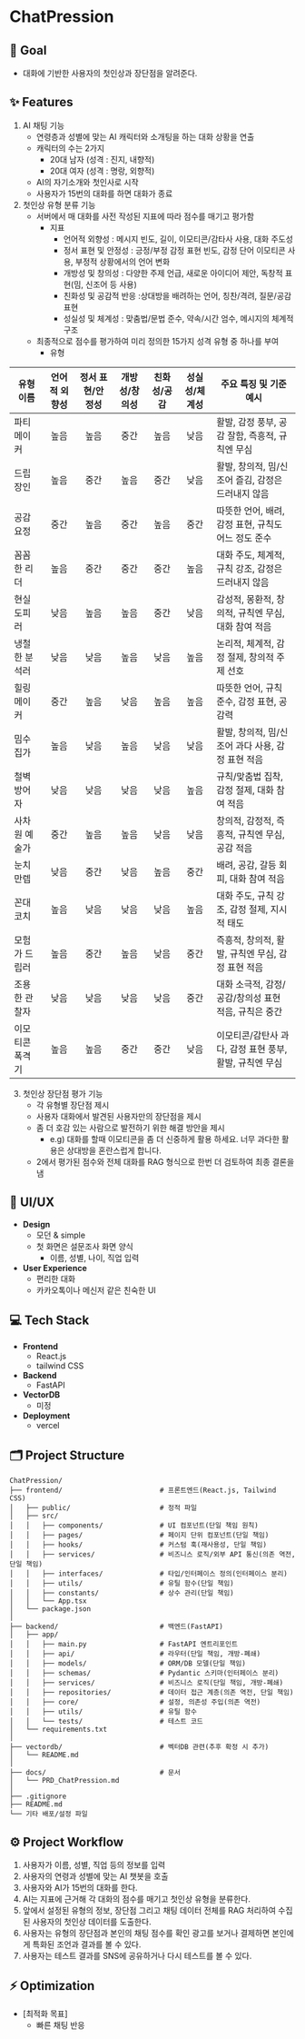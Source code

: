 # ChatPression

## 🎯 Goal

- 대화에 기반한 사용자의 첫인상과 장단점을 알려준다.

## ✨ Features

1.  AI 채팅 기능
    - 연령층과 성별에 맞는 AI 캐릭터와 소개팅을 하는 대화 상황을 연출
    - 캐릭터의 수는 2가지
      - 20대 남자 (성격 : 진지, 내향적)
      - 20대 여자 (성격 : 명랑, 외향적)
    - AI의 자기소개와 첫인사로 시작
    - 사용자가 15번의 대화를 하면 대화가 종료
2.  첫인상 유형 분류 기능
    - 서버에서 매 대화를 사전 작성된 지표에 따라 점수를 매기고 평가함
      - 지표
        - 언어적 외향성 : 메시지 빈도, 길이, 이모티콘/감타사 사용, 대화 주도성
        - 정서 표현 및 안정성 : 긍정/부정 감정 표현 빈도, 감정 단어 이모티콘 사용, 부정적 상황에서의 언어 변화
        - 개방성 및 창의성 : 다양한 주제 언급, 새로운 아이디어 제안, 독창적 표현(밈, 신조어 등 사용)
        - 친화성 및 공감적 반응 :상대방을 배려하는 언어, 칭찬/격려, 질문/공감 표현
        - 성실성 및 체계성 : 맞춤법/문법 준수, 약속/시간 엄수, 메시지의 체계적 구조
    - 최종적으로 점수를 평가하여 미리 정의한 15가지 성격 유형 중 하나를 부여
      - 유형

| 유형 이름       | 언어적 외향성 | 정서 표현/안정성 | 개방성/창의성 | 친화성/공감 | 성실성/체계성 | 주요 특징 및 기준 예시                                  |
| --------------- | :-----------: | :--------------: | :-----------: | :---------: | :-----------: | ------------------------------------------------------- |
| 파티메이커      |     높음      |       높음       |     중간      |    높음     |     낮음      | 활발, 감정 풍부, 공감 잘함, 즉흥적, 규칙엔 무심         |
| 드립장인        |     높음      |       중간       |     높음      |    중간     |     낮음      | 활발, 창의적, 밈/신조어 즐김, 감정은 드러내지 않음      |
| 공감요정        |     중간      |       높음       |     중간      |    높음     |     중간      | 따뜻한 언어, 배려, 감정 표현, 규칙도 어느 정도 준수     |
| 꼼꼼한 리더     |     높음      |       중간       |     중간      |    중간     |     높음      | 대화 주도, 체계적, 규칙 강조, 감정은 드러내지 않음      |
| 현실도피러      |     낮음      |       높음       |     높음      |    중간     |     낮음      | 감성적, 몽환적, 창의적, 규칙엔 무심, 대화 참여 적음     |
| 냉철한 분석러   |     낮음      |       낮음       |     높음      |    낮음     |     높음      | 논리적, 체계적, 감정 절제, 창의적 주제 선호             |
| 힐링메이커      |     중간      |       높음       |     낮음      |    높음     |     높음      | 따뜻한 언어, 규칙 준수, 감정 표현, 공감력               |
| 밈수집가        |     높음      |       낮음       |     높음      |    낮음     |     낮음      | 활발, 창의적, 밈/신조어 과다 사용, 감정 표현 적음       |
| 철벽방어자      |     낮음      |       낮음       |     낮음      |    낮음     |     높음      | 규칙/맞춤법 집착, 감정 절제, 대화 참여 적음             |
| 사차원 예술가   |     중간      |       높음       |     높음      |    낮음     |     낮음      | 창의적, 감정적, 즉흥적, 규칙엔 무심, 공감 적음          |
| 눈치만렙        |     낮음      |       중간       |     낮음      |    높음     |     중간      | 배려, 공감, 갈등 회피, 대화 참여 적음                   |
| 꼰대 코치       |     높음      |       낮음       |     낮음      |    낮음     |     높음      | 대화 주도, 규칙 강조, 감정 절제, 지시적 태도            |
| 모험가 드립러   |     높음      |       중간       |     높음      |    낮음     |     중간      | 즉흥적, 창의적, 활발, 규칙엔 무심, 감정 표현 적음       |
| 조용한 관찰자   |     낮음      |       낮음       |     낮음      |    낮음     |     중간      | 대화 소극적, 감정/공감/창의성 표현 적음, 규칙은 중간    |
| 이모티콘 폭격기 |     높음      |       높음       |     중간      |    중간     |     낮음      | 이모티콘/감탄사 과다, 감정 표현 풍부, 활발, 규칙엔 무심 |

3.  첫인상 장단점 평가 기능
    - 각 유형별 장단점 제시
    - 사용자 대화에서 발견된 사용자만의 장단점을 제시
    - 좀 더 호감 있는 사람으로 발전하기 위한 해결 방안을 제시
      - e.g) 대화를 할때 이모티콘을 좀 더 신중하게 활용 하세요. 너무 과다한 활용은 상대방을 혼란스럽게 합니다.
    - 2에서 평가된 점수와 전체 대화를 RAG 형식으로 한번 더 검토하여 최종 결론을 냄

## 🎨 UI/UX

- **Design**
  - 모던 & simple
  - 첫 화면은 설문조사 화면 양식
    - 이름, 성별, 나이, 직업 입력
- **User Experience**
  - 편리한 대화
  - 카카오톡이나 메신저 같은 친숙한 UI

## 💻 Tech Stack

- **Frontend**
  - React.js
  - tailwind CSS
- **Backend**
  - FastAPI
- **VectorDB**
  - 미정
- **Deployment**
  - vercel

## 🗂️ Project Structure

```
ChatPression/
├── frontend/                        # 프론트엔드(React.js, Tailwind CSS)
│   ├── public/                      # 정적 파일
│   ├── src/
│   │   ├── components/              # UI 컴포넌트(단일 책임 원칙)
│   │   ├── pages/                   # 페이지 단위 컴포넌트(단일 책임)
│   │   ├── hooks/                   # 커스텀 훅(재사용성, 단일 책임)
│   │   ├── services/                # 비즈니스 로직/외부 API 통신(의존 역전, 단일 책임)
│   │   ├── interfaces/              # 타입/인터페이스 정의(인터페이스 분리)
│   │   ├── utils/                   # 유틸 함수(단일 책임)
│   │   ├── constants/               # 상수 관리(단일 책임)
│   │   └── App.tsx
│   └── package.json
│
├── backend/                         # 백엔드(FastAPI)
│   ├── app/
│   │   ├── main.py                  # FastAPI 엔트리포인트
│   │   ├── api/                     # 라우터(단일 책임, 개방-폐쇄)
│   │   ├── models/                  # ORM/DB 모델(단일 책임)
│   │   ├── schemas/                 # Pydantic 스키마(인터페이스 분리)
│   │   ├── services/                # 비즈니스 로직(단일 책임, 개방-폐쇄)
│   │   ├── repositories/            # 데이터 접근 계층(의존 역전, 단일 책임)
│   │   ├── core/                    # 설정, 의존성 주입(의존 역전)
│   │   ├── utils/                   # 유틸 함수
│   │   └── tests/                   # 테스트 코드
│   └── requirements.txt
│
├── vectordb/                        # 벡터DB 관련(추후 확정 시 추가)
│   └── README.md
│
├── docs/                            # 문서
│   └── PRD_ChatPression.md
│
├── .gitignore
├── README.md
└── 기타 배포/설정 파일
```

## ⚙️ Project Workflow

1.  사용자가 이름, 성별, 직업 등의 정보를 입력
2.  사용자의 연령과 성별에 맞는 AI 챗봇을 호출
3.  사용자와 AI가 15번의 대화를 한다.
4.  AI는 지표에 근거해 각 대화의 점수를 매기고 첫인상 유형을 분류한다.
5.  앞에서 설정된 유형의 정보, 장단점 그리고 채팅 데이터 전체를 RAG 처리하여 수집된 사용자의 첫인상 데이터를 도출한다.
6.  사용자는 유형의 장단점과 본인의 채팅 점수를 확인 광고를 보거나 결제하면 본인에게 특화된 조언과 결과를 볼 수 있다.
7.  사용자는 테스트 결과를 SNS에 공유하거나 다시 테스트를 볼 수 있다.

## ⚡️ Optimization

- [최적화 목표]
  - 빠른 채팅 반응
